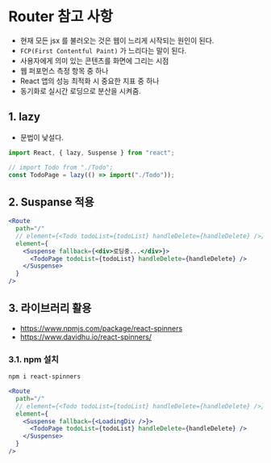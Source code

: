 # Router 참고 사항

- 현재 모든 jsx 를 불러오는 것은 웹이 느리게 시작되는 원인이 된다.
- `FCP(First Contentful Paint)` 가 느리다는 말이 된다.
- 사용자에게 의미 있는 콘텐츠를 화면에 그리는 시점
- 웹 퍼포먼스 측정 항목 중 하나
- React 앱의 성능 최적화 시 중요한 지표 중 하나
- 동기화로 실시간 로딩으로 분산을 시켜줌.

## 1. lazy

- 문법이 낯설다.

```jsx
import React, { lazy, Suspense } from "react";
```

```jsx
// import Todo from "./Todo";
const TodoPage = lazy(() => import("./Todo"));
```

## 2. Suspanse 적용

```jsx
<Route
  path="/"
  // element={<Todo todoList={todoList} handleDelete={handleDelete} />}
  element={
    <Suspense fallback={<div>로딩중...</div>}>
      <TodoPage todoList={todoList} handleDelete={handleDelete} />
    </Suspense>
  }
/>
```

## 3. 라이브러리 활용

- https://www.npmjs.com/package/react-spinners
- https://www.davidhu.io/react-spinners/

### 3.1. npm 설치

```bash
npm i react-spinners
```

```jsx
<Route
  path="/"
  // element={<Todo todoList={todoList} handleDelete={handleDelete} />}
  element={
    <Suspense fallback={<LoadingDiv />}>
      <TodoPage todoList={todoList} handleDelete={handleDelete} />
    </Suspense>
  }
/>
```
